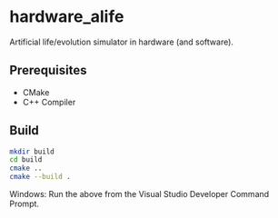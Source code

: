 # hardware_alife

Artificial life/evolution simulator in hardware (and software).

## Prerequisites

- CMake
- C++ Compiler

## Build

```bash
mkdir build
cd build
cmake ..
cmake --build .
```

Windows: Run the above from the Visual Studio Developer Command Prompt.
